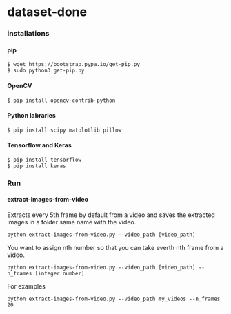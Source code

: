# dataset-done

### installations

#### pip
```
$ wget https://bootstrap.pypa.io/get-pip.py
$ sudo python3 get-pip.py
```
#### OpenCV
```$ pip install opencv-contrib-python```
#### Python labraries
```$ pip install scipy matplotlib pillow```
#### Tensorflow and Keras

```
$ pip install tensorflow
$ pip install keras
```

### Run
#### extract-images-from-video
Extracts every 5th frame by default from a video and saves the extracted images in a folder same name with the video.

```python extract-images-from-video.py --video_path [video_path]```

You want to assign nth number so that you can take everth nth frame from a video.

```python extract-images-from-video.py --video_path [video_path] --n_frames [integer number]```

For examples

```python extract-images-from-video.py --video_path my_videos --n_frames 20```